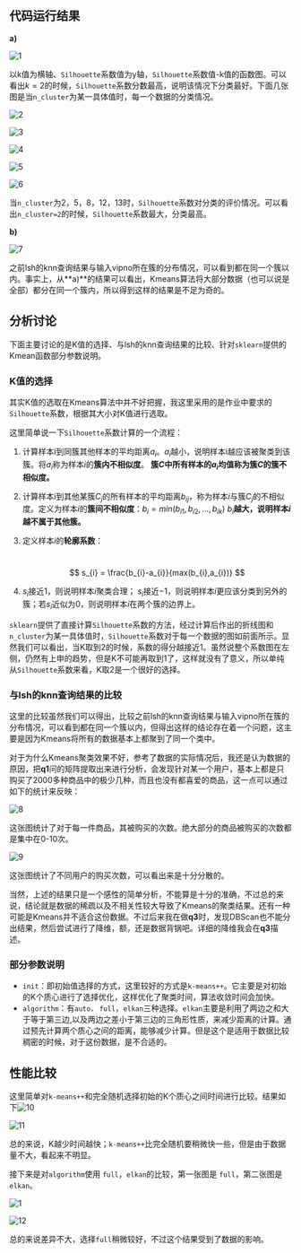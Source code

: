 ## 代码运行结果

**a)**

![1](img/1.jpg)

以k值为横轴、`Silhouette`系数值为y轴，`Silhouette`系数值-k值的函数图。可以看出$k=2$的时候，`Silhouette`系数分数最高，说明该情况下分类最好。下面几张图是当`n_cluster`为某一具体值时，每一个数据的分类情况。

![2](img/2.jpg)

![3](img/3.jpg)

![4](img/4.jpg)

![5](img/5.jpg)

![6](img/6.jpg)

当`n_cluster`为$2，5，8，12，13$时，`Silhouette`系数对分类的评价情况。可以看出`n_cluster=2`的时候，`Silhouette`系数最大，分类最高。

**b)**

![7](img/7.png)

之前lsh的knn查询结果与输入vipno所在簇的分布情况，可以看到都在同一个簇以内。事实上，从**a)**的结果可以看出，Kmeans算法将大部分数据（也可以说是全部）都分在同一个簇内，所以得到这样的结果是不足为奇的。

## 分析讨论

下面主要讨论的是K值的选择、与lsh的knn查询结果的比较、针对`sklearn`提供的Kmean函数部分参数说明。

### K值的选择

其实K值的选取在Kmeans算法中并不好把握，我这里采用的是作业中要求的`Silhouette`系数，根据其大小对K值进行选取。

这里简单说一下`Silhouette`系数计算的一个流程：

1. 计算样本i到同簇其他样本的平均距离$a_{i}$。$a_{i}$越小，说明样本i越应该被聚类到该簇。将$a_{i}$称为样本$i$的**簇内不相似度**。 **簇$C$中所有样本的$a_{i}$均值称为簇$C$的簇不相似度。**

2. 计算样本i到其他某簇$C_{j}$的所有样本的平均距离$b_{ij}$，称为样本$i$与簇$C_{j}$的不相似度。定义为样本$i$的**簇间不相似度**：$b_{i} =min(b_{i1},b_{i2},…,b_{ik})$ $b_{i}$**越大，说明样本$i$越不属于其他簇。**

3. 定义样本$i$的**轮廓系数**：

   ​
   $$
   s_{i} = \frac{b_{i}-a_{i}}{max(b_{i},a_{i})}
   $$

4. $s_{i}$接近1，则说明样本$i$聚类合理； $s_{i}$接近$-1$，则说明样本$i$更应该分类到另外的簇；若$s_{i}$近似为0，则说明样本$i$在两个簇的边界上。

`sklearn`提供了直接计算`Silhouette`系数的方法，经过计算后作出的折线图和`n_cluster`为某一具体值时，`Silhouette`系数对于每一个数据的图如前面所示。显然我们可以看出，当K取到2的时候，系数的得分越接近1。虽然说整个系数图在左侧，仍然有上申的趋势，但是K不可能再取到1了，这样就没有了意义，所以单纯从`Silhouette`系数来看，K取2是一个很好的选择。

### 与lsh的knn查询结果的比较

这里的比较虽然我们可以得出，比较之前lsh的knn查询结果与输入vipno所在簇的分布情况，可以看到都在同一个簇以内，但得出这样的结论存在着一个问题，这主要是因为Kmeans将所有的数据基本上都聚到了同一个类中。

对于为什么Kmeans聚类效果不好，参考了数据的实际情况后，我还是认为数据的原因，把**q1**问的矩阵提取出来进行分析，会发现针对某一个用户，基本上都是只购买了2000多种商品中的极少几种，而且也没有都喜爱的商品，这一点可以通过如下的统计来反映：

![8](img/8.png)

这张图统计了对于每一件商品，其被购买的次数。绝大部分的商品被购买的次数都是集中在0-10次。

![9](img/9.png)

这张图统计了不同用户的购买次数，可以看出来是十分分散的。

当然，上述的结果只是一个感性的简单分析，不能算是十分的准确，不过总的来说，结论就是数据的稀疏以及不相关性较大导致了Kmeans的聚类结果。还有一种可能是Kmeans并不适合这份数据。不过后来我在做**q3**时，发现DBScan也不能分出结果，然后尝试进行了降维，额，还是数据背锅吧。详细的降维我会在**q3**描述。

### 部分参数说明

- `init`：即初始值选择的方式，这里较好的方式是`k-means++`。它主要是对初始的K个质心进行了选择优化，这样优化了聚类时间，算法收敛时间会加快。
- `algorithm`：有`auto，` `full`，`elkan`三种选择。`elkan`主要是利用了两边之和大于等于第三边,以及两边之差小于第三边的三角形性质，来减少距离的计算。通过预先计算两个质心之间的距离，能够减少计算。但是这个是适用于数据比较稠密的时候，对于这份数据，是不合适的。

## 性能比较

这里简单对`k-means++`和完全随机选择初始的K个质心之间时间进行比较。结果如下![10](img/10.jpg)

![11](img/11.jpg)

总的来说，K越少时间越快；`k-means++`比完全随机要稍微快一些，但是由于数据量不大，看起来不明显。

接下来是对`algorithm`使用 `full`，`elkan`的比较，第一张图是 `full`，第二张图是`elkan`。

![1](img/1.jpg)

![12](img/12.jpg)

总的来说差异不大，选择`full`稍微较好，不过这个结果受到了数据的影响。